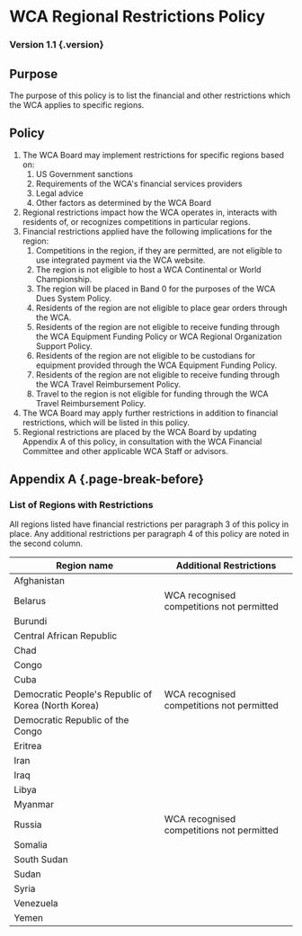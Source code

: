 # WCA Regional Restrictions Policy

### Version 1.1 {.version}

## Purpose
The purpose of this policy is to list the financial and other restrictions which the WCA applies to specific regions.

## Policy
1. The WCA Board may implement restrictions for specific regions based on:
   1. US Government sanctions
   2. Requirements of the WCA's financial services providers
   3. Legal advice
   4. Other factors as determined by the WCA Board
2. Regional restrictions impact how the WCA operates in, interacts with residents of, or recognizes competitions in particular regions.
3. Financial restrictions applied have the following implications for the region:
   1. Competitions in the region, if they are permitted, are not eligible to use integrated payment via the WCA website.
   2. The region is not eligible to host a WCA Continental or World Championship.
   3. The region will be placed in Band 0 for the purposes of the WCA Dues System Policy.
   4. Residents of the region are not eligible to place gear orders through the WCA.
   5. Residents of the region are not eligible to receive funding through the WCA Equipment Funding Policy or WCA Regional Organization Support Policy.
   6. Residents of the region are not eligible to be custodians for equipment provided through the WCA Equipment Funding Policy.
   7. Residents of the region are not eligible to receive funding through the WCA Travel Reimbursement Policy.
   8. Travel to the region is not eligible for funding through the WCA Travel Reimbursement Policy.
4. The WCA Board may apply further restrictions in addition to financial restrictions, which will be listed in this policy.
5. Regional restrictions are placed by the WCA Board by updating Appendix A of this policy, in consultation with the WCA Financial Committee and other applicable WCA Staff or advisors.

## Appendix A {.page-break-before}
### List of Regions with Restrictions
All regions listed have financial restrictions per paragraph 3 of this policy in place. Any additional restrictions per paragraph 4 of this policy are noted in the second column. 

| Region name      | Additional Restrictions          |
| ---------------- | -------------------------------- | 
| Afghanistan      |                                  |
| Belarus          | WCA recognised competitions not permitted |
| Burundi          |                                  |
| Central African Republic |                          |
| Chad             |                                  |
| Congo            |                                  |
| Cuba             |                                  |
| Democratic People's Republic of Korea (North Korea) | WCA recognised competitions not permitted |
| Democratic Republic of the Congo |                  |
| Eritrea          |                                  |
| Iran             |                                  |
| Iraq             |                                  |
| Libya            |                                  |
| Myanmar          |                                  |
| Russia           |  WCA recognised competitions not permitted |
| Somalia          |                                  |
| South Sudan      |                                  |
| Sudan            |                                  |
| Syria            |                                  |
| Venezuela        |                                  |
| Yemen            |                                  |
